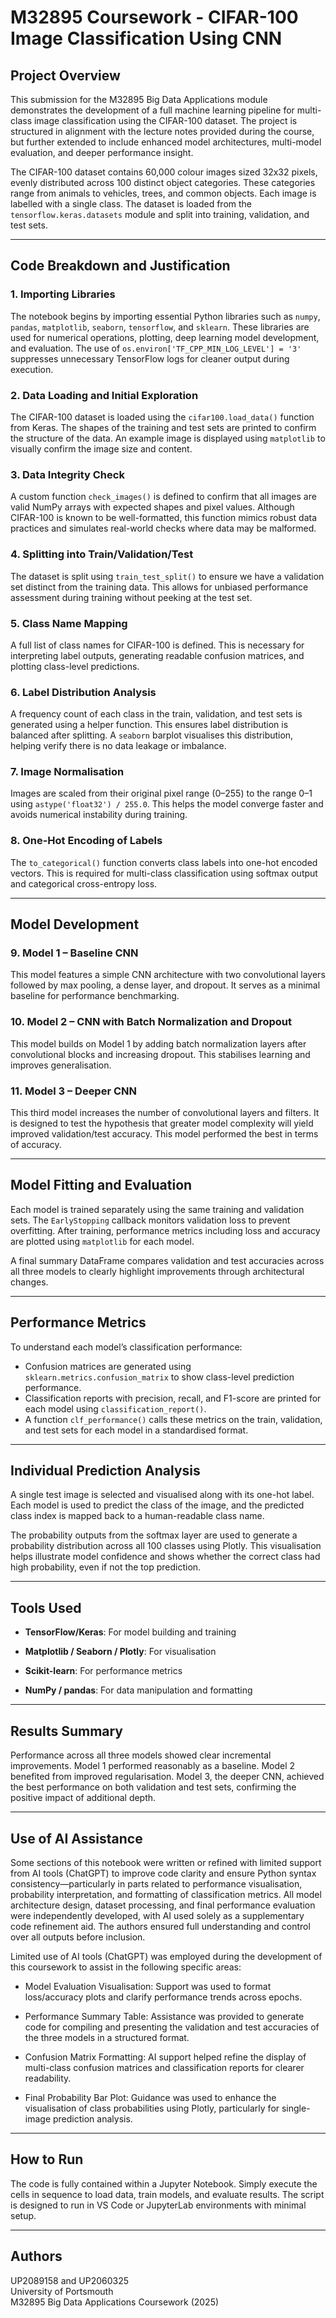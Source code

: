 # M32895 Coursework - CIFAR-100 Image Classification Using CNN

## Project Overview

This submission for the M32895 Big Data Applications module demonstrates the development of a full machine learning pipeline for multi-class image classification using the CIFAR-100 dataset. The project is structured in alignment with the lecture notes provided during the course, but further extended to include enhanced model architectures, multi-model evaluation, and deeper performance insight.

The CIFAR-100 dataset contains 60,000 colour images sized 32x32 pixels, evenly distributed across 100 distinct object categories. These categories range from animals to vehicles, trees, and common objects. Each image is labelled with a single class. The dataset is loaded from the `tensorflow.keras.datasets` module and split into training, validation, and test sets.

---

## Code Breakdown and Justification

### 1. Importing Libraries

The notebook begins by importing essential Python libraries such as `numpy`, `pandas`, `matplotlib`, `seaborn`, `tensorflow`, and `sklearn`. These libraries are used for numerical operations, plotting, deep learning model development, and evaluation. The use of `os.environ['TF_CPP_MIN_LOG_LEVEL'] = '3'` suppresses unnecessary TensorFlow logs for cleaner output during execution.

### 2. Data Loading and Initial Exploration

The CIFAR-100 dataset is loaded using the `cifar100.load_data()` function from Keras. The shapes of the training and test sets are printed to confirm the structure of the data. An example image is displayed using `matplotlib` to visually confirm the image size and content.

### 3. Data Integrity Check

A custom function `check_images()` is defined to confirm that all images are valid NumPy arrays with expected shapes and pixel values. Although CIFAR-100 is known to be well-formatted, this function mimics robust data practices and simulates real-world checks where data may be malformed.

### 4. Splitting into Train/Validation/Test

The dataset is split using `train_test_split()` to ensure we have a validation set distinct from the training data. This allows for unbiased performance assessment during training without peeking at the test set.

### 5. Class Name Mapping

A full list of class names for CIFAR-100 is defined. This is necessary for interpreting label outputs, generating readable confusion matrices, and plotting class-level predictions.

### 6. Label Distribution Analysis

A frequency count of each class in the train, validation, and test sets is generated using a helper function. This ensures label distribution is balanced after splitting. A `seaborn` barplot visualises this distribution, helping verify there is no data leakage or imbalance.

### 7. Image Normalisation

Images are scaled from their original pixel range (0–255) to the range 0–1 using `astype('float32') / 255.0`. This helps the model converge faster and avoids numerical instability during training.

### 8. One-Hot Encoding of Labels

The `to_categorical()` function converts class labels into one-hot encoded vectors. This is required for multi-class classification using softmax output and categorical cross-entropy loss.

---

## Model Development

### 9. Model 1 – Baseline CNN

This model features a simple CNN architecture with two convolutional layers followed by max pooling, a dense layer, and dropout. It serves as a minimal baseline for performance benchmarking.

### 10. Model 2 – CNN with Batch Normalization and Dropout

This model builds on Model 1 by adding batch normalization layers after convolutional blocks and increasing dropout. This stabilises learning and improves generalisation.

### 11. Model 3 – Deeper CNN

This third model increases the number of convolutional layers and filters. It is designed to test the hypothesis that greater model complexity will yield improved validation/test accuracy. This model performed the best in terms of accuracy.

---

## Model Fitting and Evaluation

Each model is trained separately using the same training and validation sets. The `EarlyStopping` callback monitors validation loss to prevent overfitting. After training, performance metrics including loss and accuracy are plotted using `matplotlib` for each model.

A final summary DataFrame compares validation and test accuracies across all three models to clearly highlight improvements through architectural changes.

---

## Performance Metrics

To understand each model’s classification performance:

- Confusion matrices are generated using `sklearn.metrics.confusion_matrix` to show class-level prediction performance.
- Classification reports with precision, recall, and F1-score are printed for each model using `classification_report()`.
- A function `clf_performance()` calls these metrics on the train, validation, and test sets for each model in a standardised format.

---

## Individual Prediction Analysis

A single test image is selected and visualised along with its one-hot label. Each model is used to predict the class of the image, and the predicted class index is mapped back to a human-readable class name.

The probability outputs from the softmax layer are used to generate a probability distribution across all 100 classes using Plotly. This visualisation helps illustrate model confidence and shows whether the correct class had high probability, even if not the top prediction.

---

## Tools Used

- **TensorFlow/Keras**: For model building and training

- **Matplotlib / Seaborn / Plotly**: For visualisation

- **Scikit-learn**: For performance metrics

- **NumPy / pandas**: For data manipulation and formatting

---

## Results Summary

Performance across all three models showed clear incremental improvements. Model 1 performed reasonably as a baseline. Model 2 benefited from improved regularisation. Model 3, the deeper CNN, achieved the best performance on both validation and test sets, confirming the positive impact of additional depth.

---

## Use of AI Assistance

Some sections of this notebook were written or refined with limited support from AI tools (ChatGPT) to improve code clarity and ensure Python syntax consistency—particularly in parts related to performance visualisation, probability interpretation, and formatting of classification metrics. All model architecture design, dataset processing, and final performance evaluation were independently developed, with AI used solely as a supplementary code refinement aid. The authors ensured full understanding and control over all outputs before inclusion.

Limited use of AI tools (ChatGPT) was employed during the development of this coursework to assist in the following specific areas:

- Model Evaluation Visualisation: Support was used to format loss/accuracy plots and clarify performance trends across epochs.

- Performance Summary Table: Assistance was provided to generate code for compiling and presenting the validation and test accuracies of the three models in a structured format.

- Confusion Matrix Formatting: AI support helped refine the display of multi-class confusion matrices and classification reports for clearer readability.

- Final Probability Bar Plot: Guidance was used to enhance the visualisation of class probabilities using Plotly, particularly for single-image prediction analysis.

---

## How to Run

The code is fully contained within a Jupyter Notebook. Simply execute the cells in sequence to load data, train models, and evaluate results. The script is designed to run in VS Code or JupyterLab environments with minimal setup.

---

## Authors

UP2089158 and UP2060325  
University of Portsmouth  
M32895 Big Data Applications Coursework (2025)

